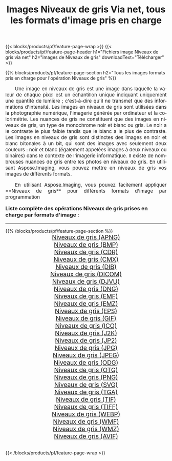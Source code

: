 ﻿---
title: Images Niveaux de gris Via net, tous les formats d'image pris en charge 
weight: 3920
url: /fr/net/grayscale/ 
lang: fr
langdirlevel: 2
locales: zh-hans,ja,it,ru,de,es,fr,nl,id,lt,pl,pt,vi,tr,ko,zh-hant,ar,hi,th,sv,cs,uk,he
description: En utilisant Aspose.Imaging, vous pouvez facilement Niveaux de gris images Via net
---

{{< blocks/products/pf/feature-page-wrap >}}
{{< blocks/products/pf/feature-page-header h1="Fichiers image Niveaux de gris via net" h2="images de Niveaux de gris" downloadText="Télécharger" >}}


{{% blocks/products/pf/feature-page-section  h2="Tous les images formats pris en charge pour l'opération Niveaux de gris" %}}
<p align="justify" style="text-indent:2em;font-size:15px;">
Une image en niveaux de gris est une image dans laquelle la valeur de chaque pixel est un échantillon unique indiquant uniquement une quantité de lumière ; c'est-à-dire qu'il ne transmet que des informations d'intensité. Les images en niveaux de gris sont utilisées dans la photographie numérique, l'imagerie générée par ordinateur et la colorimétrie. Les nuances de gris ne constituent que des images en niveaux de gris, un type de monochrome noir et blanc ou gris. Le noir a le contraste le plus faible tandis que le blanc a le plus de contraste. Les images en niveaux de gris sont distinctes des images en noir et blanc bitonales à un bit, qui sont des images avec seulement deux couleurs : noir et blanc (également appelées images à deux niveaux ou binaires) dans le contexte de l'imagerie informatique. Il existe de nombreuses nuances de gris entre les photos en niveaux de gris. En utilisant Aspose.Imaging, vous pouvez mettre en niveaux de gris vos images de différents formats.
</p>
<p align="justify" style="text-indent:2em;font-size:15px;">
En utilisant Aspose.Imaging, vous pouvez facilement appliquer **Niveaux de gris** pour différents formats d'image par programmation
</p>
<h3 style="margin-top:16px;">
Liste complète des opérations Niveaux de gris prises en charge par formats d'image :
</h3>
<hr/>
{{% /blocks/products/pf/feature-page-section %}}
<div class="container-fluid productfamilypage bg-gray">
    <div class="convertypes bg-gray agp-content section">
        <div class="container">
		<div class="row other-converters" style="gap: 10px;font-size: 19px;text-align:center;">
		    <div class='col-md-3 other-converter remove-lp remove-rp'><a href="/imaging/fr/net/grayscale/apng/" style="padding:15px;">Niveaux de gris (APNG)</a></div><div class='col-md-3 other-converter remove-lp remove-rp'><a href="/imaging/fr/net/grayscale/bmp/" style="padding:15px;">Niveaux de gris (BMP)</a></div><div class='col-md-3 other-converter remove-lp remove-rp'><a href="/imaging/fr/net/grayscale/cdr/" style="padding:15px;">Niveaux de gris (CDR)</a></div><div class='col-md-3 other-converter remove-lp remove-rp'><a href="/imaging/fr/net/grayscale/cmx/" style="padding:15px;">Niveaux de gris (CMX)</a></div><div class='col-md-3 other-converter remove-lp remove-rp'><a href="/imaging/fr/net/grayscale/dib/" style="padding:15px;">Niveaux de gris (DIB)</a></div><div class='col-md-3 other-converter remove-lp remove-rp'><a href="/imaging/fr/net/grayscale/dicom/" style="padding:15px;">Niveaux de gris (DICOM)</a></div><div class='col-md-3 other-converter remove-lp remove-rp'><a href="/imaging/fr/net/grayscale/djvu/" style="padding:15px;">Niveaux de gris (DJVU)</a></div><div class='col-md-3 other-converter remove-lp remove-rp'><a href="/imaging/fr/net/grayscale/dng/" style="padding:15px;">Niveaux de gris (DNG)</a></div><div class='col-md-3 other-converter remove-lp remove-rp'><a href="/imaging/fr/net/grayscale/emf/" style="padding:15px;">Niveaux de gris (EMF)</a></div><div class='col-md-3 other-converter remove-lp remove-rp'><a href="/imaging/fr/net/grayscale/emz/" style="padding:15px;">Niveaux de gris (EMZ)</a></div><div class='col-md-3 other-converter remove-lp remove-rp'><a href="/imaging/fr/net/grayscale/eps/" style="padding:15px;">Niveaux de gris (EPS)</a></div><div class='col-md-3 other-converter remove-lp remove-rp'><a href="/imaging/fr/net/grayscale/gif/" style="padding:15px;">Niveaux de gris (GIF)</a></div><div class='col-md-3 other-converter remove-lp remove-rp'><a href="/imaging/fr/net/grayscale/ico/" style="padding:15px;">Niveaux de gris (ICO)</a></div><div class='col-md-3 other-converter remove-lp remove-rp'><a href="/imaging/fr/net/grayscale/j2k/" style="padding:15px;">Niveaux de gris (J2K)</a></div><div class='col-md-3 other-converter remove-lp remove-rp'><a href="/imaging/fr/net/grayscale/jp2/" style="padding:15px;">Niveaux de gris (JP2)</a></div><div class='col-md-3 other-converter remove-lp remove-rp'><a href="/imaging/fr/net/grayscale/jpg/" style="padding:15px;">Niveaux de gris (JPG)</a></div><div class='col-md-3 other-converter remove-lp remove-rp'><a href="/imaging/fr/net/grayscale/jpeg/" style="padding:15px;">Niveaux de gris (JPEG)</a></div><div class='col-md-3 other-converter remove-lp remove-rp'><a href="/imaging/fr/net/grayscale/odg/" style="padding:15px;">Niveaux de gris (ODG)</a></div><div class='col-md-3 other-converter remove-lp remove-rp'><a href="/imaging/fr/net/grayscale/otg/" style="padding:15px;">Niveaux de gris (OTG)</a></div><div class='col-md-3 other-converter remove-lp remove-rp'><a href="/imaging/fr/net/grayscale/png/" style="padding:15px;">Niveaux de gris (PNG)</a></div><div class='col-md-3 other-converter remove-lp remove-rp'><a href="/imaging/fr/net/grayscale/svg/" style="padding:15px;">Niveaux de gris (SVG)</a></div><div class='col-md-3 other-converter remove-lp remove-rp'><a href="/imaging/fr/net/grayscale/tga/" style="padding:15px;">Niveaux de gris (TGA)</a></div><div class='col-md-3 other-converter remove-lp remove-rp'><a href="/imaging/fr/net/grayscale/tif/" style="padding:15px;">Niveaux de gris (TIF)</a></div><div class='col-md-3 other-converter remove-lp remove-rp'><a href="/imaging/fr/net/grayscale/tiff/" style="padding:15px;">Niveaux de gris (TIFF)</a></div><div class='col-md-3 other-converter remove-lp remove-rp'><a href="/imaging/fr/net/grayscale/webp/" style="padding:15px;">Niveaux de gris (WEBP)</a></div><div class='col-md-3 other-converter remove-lp remove-rp'><a href="/imaging/fr/net/grayscale/wmf/" style="padding:15px;">Niveaux de gris (WMF)</a></div><div class='col-md-3 other-converter remove-lp remove-rp'><a href="/imaging/fr/net/grayscale/wmz/" style="padding:15px;">Niveaux de gris (WMZ)</a></div><div class='col-md-3 other-converter remove-lp remove-rp'><a href="/imaging/fr/net/grayscale/avif/" style="padding:15px;">Niveaux de gris (AVIF)</a></div>
                </div>
        </div>
    </div>
</div>
<br/>

{{< /blocks/products/pf/feature-page-wrap >}}
